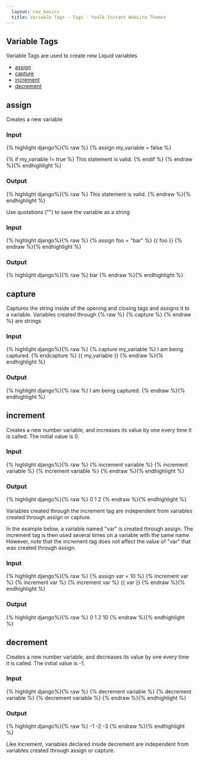 ```yaml
---
  layout: nav_basics
  title: Variable Tags - Tags - Yoolk Instant Website Themes
---
```

<h2 class="section-title">Variable Tags</h2>
Variable Tags are used to create new Liquid variables

<div class="panel">
  <div class="panel-body">
    <ul>
      <li>
        <a href="#assign">assign</a>
      </li>
      <li>
        <a href="#capture">capture</a>
      </li>
      <li>
        <a href="#increment">increment</a>
      </li>
      <li>
        <a href="#decrement">decrement</a>
      </li>
    </ul>
  </div>
</div>

<h2 class="tags" id="assign">assign</h2>

Creates a new variable

<div class="panel">
  <div class="panel-header">
    <h3>Input</h3>
  </div>
  <div class="panel-body">
{% highlight django%}{% raw %}
{% assign my_variable = false %}

{% if my_variable != true %}
  This statement is valid.
{% endif %}
{% endraw %}{% endhighlight %}
  </div>
</div>

<div class="panel">
  <div class="panel-header">
    <h3>Output</h3>
  </div>
  <div class="panel-body">
{% highlight django%}{% raw %}
This statement is valid.
{% endraw %}{% endhighlight %}
  </div>
</div>

Use quotations (\"\") to save the variable as a string

<div class="panel">
  <div class="panel-header">
    <h3>Input</h3>
  </div>
  <div class="panel-body">
{% highlight django%}{% raw %}
{% assign foo = "bar" %}
{{ foo }}
{% endraw %}{% endhighlight %}
  </div>
</div>

<div class="panel">
  <div class="panel-header">
    <h3>Output</h3>
  </div>
  <div class="panel-body">
{% highlight django%}{% raw %}
bar
{% endraw %}{% endhighlight %}
  </div>
</div>

<h2 class="tags" id="capture">capture</h2>

Captures the string inside of the opening and closing tags and assigns it to a variable. Variables created through {% raw %} {% capture %} {% endraw %}  are strings

<div class="panel">
  <div class="panel-header">
    <h3>Input</h3>
  </div>
  <div class="panel-body">
{% highlight django%}{% raw %}
{% capture my_variable %}
I am being captured.
{% endcapture %}
{{ my_variable }}
{% endraw %}{% endhighlight %}
  </div>
</div>

<div class="panel">
  <div class="panel-header">
    <h3>Output</h3>
  </div>
  <div class="panel-body">
{% highlight django%}{% raw %}
I am being captured.
{% endraw %}{% endhighlight %}
  </div>
</div>

<h2 class="tags" id="increment">increment</h2>

Creates a new number variable, and increases its value by one every time it is called. The initial value is 0.

<div class="panel">
  <div class="panel-header">
    <h3>Input</h3>
  </div>
  <div class="panel-body">
{% highlight django%}{% raw %}
{% increment variable %}
{% increment variable %}
{% increment variable %}
{% endraw %}{% endhighlight %}
  </div>
</div>

<div class="panel">
  <div class="panel-header">
    <h3>Output</h3>
  </div>
  <div class="panel-body">
{% highlight django%}{% raw %}
0
1
2
{% endraw %}{% endhighlight %}
  </div>
</div>

Variables created through the increment tag are independent from variables created through assign or capture. <br>

In the example below, a variable named "var" is created through assign. The increment tag is then used several times on a variable with the same name. However, note that the increment tag does not affect the value of "var" that was created through assign.

<div class="panel">
  <div class="panel-header">
    <h3>Input</h3>
  </div>
  <div class="panel-body">
{% highlight django%}{% raw %}
{% assign var = 10 %}
{% increment var %}
{% increment var %}
{% increment var %}
{{ var }}
{% endraw %}{% endhighlight %}
  </div>
</div>

<div class="panel">
  <div class="panel-header">
    <h3>Output</h3>
  </div>
  <div class="panel-body">
{% highlight django%}{% raw %}
0
1
2
10
{% endraw %}{% endhighlight %}
  </div>
</div>

<h2 class="tags" id="decrement">decrement</h2>

Creates a new number variable, and decreases its value by one every time it is called. The initial value is -1.

<div class="panel">
  <div class="panel-header">
    <h3>Input</h3>
  </div>
  <div class="panel-body">
{% highlight django%}{% raw %}
{% decrement variable %}
{% decrement variable %}
{% decrement variable %}
{% endraw %}{% endhighlight %}
  </div>
</div>

<div class="panel">
  <div class="panel-header">
    <h3>Output</h3>
  </div>
  <div class="panel-body">
{% highlight django%}{% raw %}
-1
-2
-3
{% endraw %}{% endhighlight %}
  </div>
</div>

Like increment, variables declared inside decrement are independent from variables created through assign or capture.